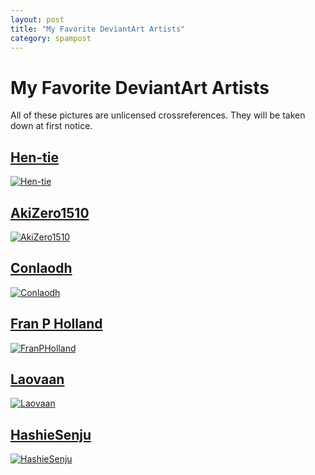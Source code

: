 ```yaml
---
layout: post
title: "My Favorite DeviantArt Artists"
category: spampost
---
```


# My Favorite DeviantArt Artists

All of these pictures are unlicensed crossreferences.
They will be taken down at first notice.

## [Hen-tie](https://www.deviantart.com/hen-tie)

[![Hen-tie](https://images-wixmp-ed30a86b8c4ca887773594c2.wixmp.com/f/f628efb0-4a2d-42f0-b263-e5bfbd778a39/de8dil3-4e887814-0017-4399-b5a7-91e4fc1c5083.png/v1/fill/w_829,h_964,q_70,strp/elia_by_hen_tie_de8dil3-pre.jpg?token=eyJ0eXAiOiJKV1QiLCJhbGciOiJIUzI1NiJ9.eyJzdWIiOiJ1cm46YXBwOiIsImlzcyI6InVybjphcHA6Iiwib2JqIjpbW3siaGVpZ2h0IjoiPD0xMjAwIiwicGF0aCI6IlwvZlwvZjYyOGVmYjAtNGEyZC00MmYwLWIyNjMtZTViZmJkNzc4YTM5XC9kZThkaWwzLTRlODg3ODE0LTAwMTctNDM5OS1iNWE3LTkxZTRmYzFjNTA4My5wbmciLCJ3aWR0aCI6Ijw9MTAzMSJ9XV0sImF1ZCI6WyJ1cm46c2VydmljZTppbWFnZS5vcGVyYXRpb25zIl19.T7Vb_dUyZHxcc8d74rZx9SESWYSLe7hKOBR59tPpx8A)](https://www.deviantart.com/hen-tie/art/Elia-860594007)

## [AkiZero1510](https://www.deviantart.com/akizero1510)

[![AkiZero1510](https://images-wixmp-ed30a86b8c4ca887773594c2.wixmp.com/f/e46a48eb-3d0b-449e-90dc-0a1b31cb1361/dcf7c2n-e024d2a2-7fd9-4986-90ff-79a2ec82c934.jpg/v1/fill/w_800,h_507,q_75,strp/daiki_by_akizero1510_dcf7c2n-fullview.jpg?token=eyJ0eXAiOiJKV1QiLCJhbGciOiJIUzI1NiJ9.eyJzdWIiOiJ1cm46YXBwOiIsImlzcyI6InVybjphcHA6Iiwib2JqIjpbW3siaGVpZ2h0IjoiPD01MDciLCJwYXRoIjoiXC9mXC9lNDZhNDhlYi0zZDBiLTQ0OWUtOTBkYy0wYTFiMzFjYjEzNjFcL2RjZjdjMm4tZTAyNGQyYTItN2ZkOS00OTg2LTkwZmYtNzlhMmVjODJjOTM0LmpwZyIsIndpZHRoIjoiPD04MDAifV1dLCJhdWQiOlsidXJuOnNlcnZpY2U6aW1hZ2Uub3BlcmF0aW9ucyJdfQ.Eie8CQZONzj_hquUUimK3DS_uRaNbbTO00E0jKIMYuc)](https://www.deviantart.com/akizero1510/art/Daiki-751130591)

## [Conlaodh](https://www.deviantart.com/conlaodh)

[![Conlaodh](https://images-wixmp-ed30a86b8c4ca887773594c2.wixmp.com/f/4f0556c7-6dcc-4c8f-b210-1816399181b8/ddw81zi-c0184e08-8dc0-4e77-8e1a-d6ae6bdc54f8.jpg/v1/fill/w_900,h_1125,q_75,strp/black_forest_by_conlaodh_ddw81zi-fullview.jpg?token=eyJ0eXAiOiJKV1QiLCJhbGciOiJIUzI1NiJ9.eyJzdWIiOiJ1cm46YXBwOiIsImlzcyI6InVybjphcHA6Iiwib2JqIjpbW3siaGVpZ2h0IjoiPD0xMTI1IiwicGF0aCI6IlwvZlwvNGYwNTU2YzctNmRjYy00YzhmLWIyMTAtMTgxNjM5OTE4MWI4XC9kZHc4MXppLWMwMTg0ZTA4LThkYzAtNGU3Ny04ZTFhLWQ2YWU2YmRjNTRmOC5qcGciLCJ3aWR0aCI6Ijw9OTAwIn1dXSwiYXVkIjpbInVybjpzZXJ2aWNlOmltYWdlLm9wZXJhdGlvbnMiXX0.LruZ5mp4RchUF5wsAmuJ6S2mBzt1XABV6ClZ5jLfDfM)](https://www.deviantart.com/conlaodh/art/Black-Forest-840183822)

## [Fran P Holland](https://www.deviantart.com/franpholland)

[![FranPHolland](https://images-wixmp-ed30a86b8c4ca887773594c2.wixmp.com/f/2d8651a5-c49e-44c8-b6a1-71e45afb068a/dc8tx6f-73c4afac-2fcf-4571-a770-899af0d7f943.jpg?token=eyJ0eXAiOiJKV1QiLCJhbGciOiJIUzI1NiJ9.eyJzdWIiOiJ1cm46YXBwOiIsImlzcyI6InVybjphcHA6Iiwib2JqIjpbW3sicGF0aCI6IlwvZlwvMmQ4NjUxYTUtYzQ5ZS00NGM4LWI2YTEtNzFlNDVhZmIwNjhhXC9kYzh0eDZmLTczYzRhZmFjLTJmY2YtNDU3MS1hNzcwLTg5OWFmMGQ3Zjk0My5qcGcifV1dLCJhdWQiOlsidXJuOnNlcnZpY2U6ZmlsZS5kb3dubG9hZCJdfQ.Q7mVkxXzpCo1Xj2BYxE2Cio3Umc41_lZZZJtfb7bMDM)](https://www.deviantart.com/franpholland/art/Gina-in-the-shadow-of-the-night-740427063)

## [Laovaan](https://www.deviantart.com/laovaan)

[![Laovaan](https://images-wixmp-ed30a86b8c4ca887773594c2.wixmp.com/f/f04b7039-a4bc-44a4-bb59-a47986d94c4e/de9eppe-760473f1-eef0-4a18-95db-181f696d1ed0.jpg?token=eyJ0eXAiOiJKV1QiLCJhbGciOiJIUzI1NiJ9.eyJzdWIiOiJ1cm46YXBwOiIsImlzcyI6InVybjphcHA6Iiwib2JqIjpbW3sicGF0aCI6IlwvZlwvZjA0YjcwMzktYTRiYy00NGE0LWJiNTktYTQ3OTg2ZDk0YzRlXC9kZTllcHBlLTc2MDQ3M2YxLWVlZjAtNGExOC05NWRiLTE4MWY2OTZkMWVkMC5qcGcifV1dLCJhdWQiOlsidXJuOnNlcnZpY2U6ZmlsZS5kb3dubG9hZCJdfQ.nYbO83MCOT4DP7PdZDdagEFLgxOOv7jJt3RLeMqcS_0)](https://www.deviantart.com/laovaan/art/Darius-Draw-this-in-your-Style-862329506)

## [HashieSenju](https://www.deviantart.com/hashiesenju)

[![HashieSenju](https://images-wixmp-ed30a86b8c4ca887773594c2.wixmp.com/f/741db053-79c1-41a6-9a31-536c33f20fba/dcvyou2-f512f898-af9a-4324-9d77-84a7686ea849.png?token=eyJ0eXAiOiJKV1QiLCJhbGciOiJIUzI1NiJ9.eyJzdWIiOiJ1cm46YXBwOiIsImlzcyI6InVybjphcHA6Iiwib2JqIjpbW3sicGF0aCI6IlwvZlwvNzQxZGIwNTMtNzljMS00MWE2LTlhMzEtNTM2YzMzZjIwZmJhXC9kY3Z5b3UyLWY1MTJmODk4LWFmOWEtNDMyNC05ZDc3LTg0YTc2ODZlYTg0OS5wbmcifV1dLCJhdWQiOlsidXJuOnNlcnZpY2U6ZmlsZS5kb3dubG9hZCJdfQ.-Zr16Z32gM5MRlu95V6RRXeakltKyGW90iF2SLc1gpI)](https://www.deviantart.com/hashiesenju/art/Ashley-Another-Close-Up-779280698)
